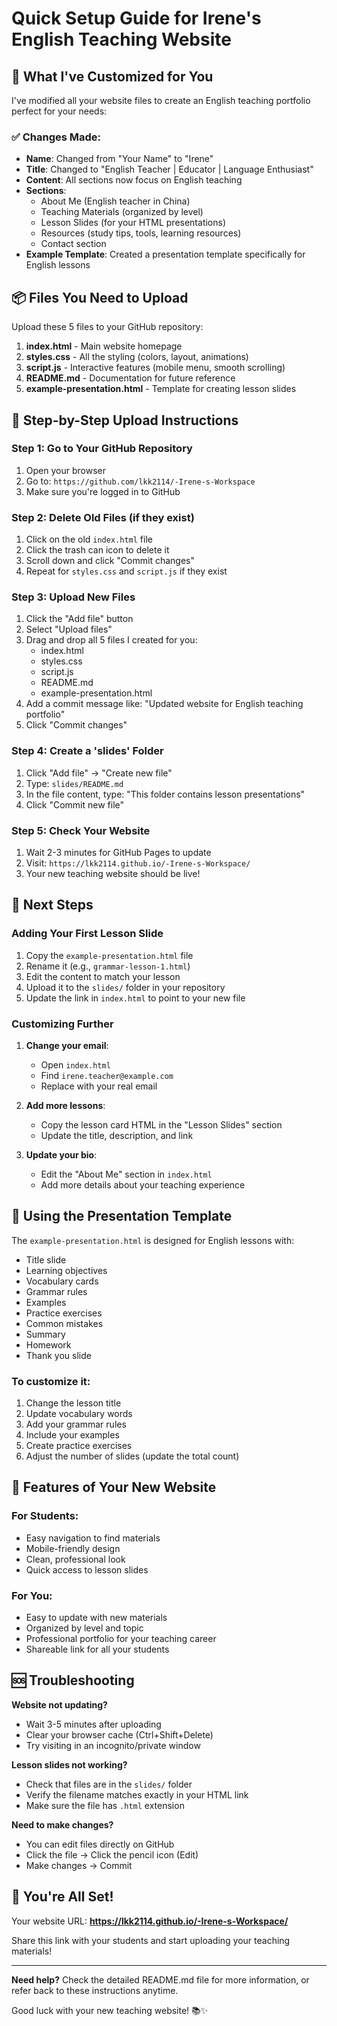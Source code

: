# Quick Setup Guide for Irene's English Teaching Website

## 🎯 What I've Customized for You

I've modified all your website files to create an English teaching portfolio perfect for your needs:

### ✅ Changes Made:
- **Name**: Changed from "Your Name" to "Irene"
- **Title**: Changed to "English Teacher | Educator | Language Enthusiast"
- **Content**: All sections now focus on English teaching
- **Sections**: 
  - About Me (English teacher in China)
  - Teaching Materials (organized by level)
  - Lesson Slides (for your HTML presentations)
  - Resources (study tips, tools, learning resources)
  - Contact section
- **Example Template**: Created a presentation template specifically for English lessons

## 📦 Files You Need to Upload

Upload these 5 files to your GitHub repository:

1. **index.html** - Main website homepage
2. **styles.css** - All the styling (colors, layout, animations)
3. **script.js** - Interactive features (mobile menu, smooth scrolling)
4. **README.md** - Documentation for future reference
5. **example-presentation.html** - Template for creating lesson slides

## 🚀 Step-by-Step Upload Instructions

### Step 1: Go to Your GitHub Repository
1. Open your browser
2. Go to: `https://github.com/lkk2114/-Irene-s-Workspace`
3. Make sure you're logged in to GitHub

### Step 2: Delete Old Files (if they exist)
1. Click on the old `index.html` file
2. Click the trash can icon to delete it
3. Scroll down and click "Commit changes"
4. Repeat for `styles.css` and `script.js` if they exist

### Step 3: Upload New Files
1. Click the "Add file" button
2. Select "Upload files"
3. Drag and drop all 5 files I created for you:
   - index.html
   - styles.css
   - script.js
   - README.md
   - example-presentation.html
4. Add a commit message like: "Updated website for English teaching portfolio"
5. Click "Commit changes"

### Step 4: Create a 'slides' Folder
1. Click "Add file" → "Create new file"
2. Type: `slides/README.md`
3. In the file content, type: "This folder contains lesson presentations"
4. Click "Commit new file"

### Step 5: Check Your Website
1. Wait 2-3 minutes for GitHub Pages to update
2. Visit: `https://lkk2114.github.io/-Irene-s-Workspace/`
3. Your new teaching website should be live!

## 📝 Next Steps

### Adding Your First Lesson Slide
1. Copy the `example-presentation.html` file
2. Rename it (e.g., `grammar-lesson-1.html`)
3. Edit the content to match your lesson
4. Upload it to the `slides/` folder in your repository
5. Update the link in `index.html` to point to your new file

### Customizing Further
1. **Change your email**: 
   - Open `index.html`
   - Find `irene.teacher@example.com`
   - Replace with your real email

2. **Add more lessons**:
   - Copy the lesson card HTML in the "Lesson Slides" section
   - Update the title, description, and link

3. **Update your bio**:
   - Edit the "About Me" section in `index.html`
   - Add more details about your teaching experience

## 🎨 Using the Presentation Template

The `example-presentation.html` is designed for English lessons with:
- Title slide
- Learning objectives
- Vocabulary cards
- Grammar rules
- Examples
- Practice exercises
- Common mistakes
- Summary
- Homework
- Thank you slide

### To customize it:
1. Change the lesson title
2. Update vocabulary words
3. Add your grammar rules
4. Include your examples
5. Create practice exercises
6. Adjust the number of slides (update the total count)

## 📱 Features of Your New Website

### For Students:
- Easy navigation to find materials
- Mobile-friendly design
- Clean, professional look
- Quick access to lesson slides

### For You:
- Easy to update with new materials
- Organized by level and topic
- Professional portfolio for your teaching career
- Shareable link for all your students

## 🆘 Troubleshooting

**Website not updating?**
- Wait 3-5 minutes after uploading
- Clear your browser cache (Ctrl+Shift+Delete)
- Try visiting in an incognito/private window

**Lesson slides not working?**
- Check that files are in the `slides/` folder
- Verify the filename matches exactly in your HTML link
- Make sure the file has `.html` extension

**Need to make changes?**
- You can edit files directly on GitHub
- Click the file → Click the pencil icon (Edit)
- Make changes → Commit

## 🎉 You're All Set!

Your website URL: **https://lkk2114.github.io/-Irene-s-Workspace/**

Share this link with your students and start uploading your teaching materials!

---

**Need help?** Check the detailed README.md file for more information, or refer back to these instructions anytime.

Good luck with your new teaching website! 📚✨
